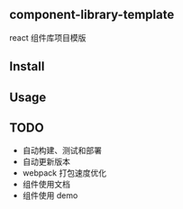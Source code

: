 ## component-library-template

react 组件库项目模版

## Install

## Usage

## TODO

- 自动构建、测试和部署
- 自动更新版本
- webpack 打包速度优化
- 组件使用文档
- 组件使用 demo
